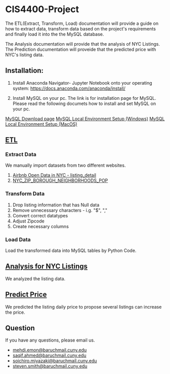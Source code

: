 # CIS4400-Project

The ETL(Extract, Transform, Load) documentation will provide a guide on how to extract data, transform data based on the project's requirements and finally load it into the the MySQL database.

The Analysis documentation will provide that the analysis of NYC Listings.  
The Prediction ducumentation will proveide that the predicted price with NYC's listing data.

## Installation:
1. Install Anaconda Navigator- Jupyter Notebook onto your operating system:
https://docs.anaconda.com/anaconda/install/

2. Install MySQL on your pc. The link is for installation page for MySQL. Please read the following documets how to install and set MySQL on your pc.

[MySQL Download page](https://dev.mysql.com/downloads/mysql/)
[MySQL Local Environment Setup (Windows)](https://progate.com/docs/mysql-env-win)
[MySQL Local Environment Setup (MacOS)](https://progate.com/docs/mysql-env)


## [ETL](https://github.com/soichiromiyawaki/CIS4400-Project/blob/main/ETL.ipynb)
### Extract Data
We manually import datasets from two different websites.
1. [Airbnb Open Data in NYC - listing_detail](https://www.kaggle.com/peterzhou/airbnb-open-data-in-nyc?select=listings_detail.csv&fbclid=IwAR0pT11vw9LLVOodCrUePTaUl4Pf7yQOKHupieUPm11S8qkLYE_m1PgEgX4)
2. [NYC_ZIP_BOROUGH_NEIGHBORHOODS_POP](https://data.beta.nyc/en/dataset/pediacities-nyc-neighborhoods/resource/7caac650-d082-4aea-9f9b-3681d568e8a5?fbclid=IwAR2RCw0awQgGTPn3wvDN6TzSDCiTB1QiSy68jNjK4_2Jj3yNylDZ9xc1DTM)

### Transform Data
1. Drop listing information that has Null data
2. Remove unnecessary characters - i.g. "$", ","
3. Convert correct datatypes
4. Adjust Zipcode
5. Create necessary columns 

### Load Data
Load the transformed data into MySQL tables by Python Code.

## [Analysis for NYC Listings](https://github.com/soichiromiyawaki/CIS4400-Project/blob/main/Analysis.ipynb)
We analyzed the listing data.

## [Predict Price](https://github.com/soichiromiyawaki/CIS4400-Project/blob/main/Price_Prediction.ipynb)
We predicted the listing daily price to propose several listings can increase the price.

## Question 
If you have any questions, please email us.

- mehdi.emon@baruchmail.cuny.edu
- saqif.ahmed@baruchmail.cuny.edu
- soichiro.miyazaki@baruchmail.cuny.edu
- steven.smith@baruchmail.cuny.edu
